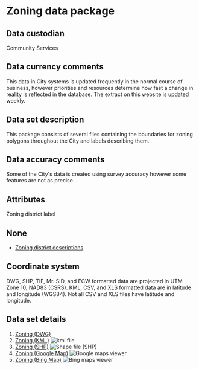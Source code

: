 # Zoning data package
## Data custodian
Community Services

## Data currency comments
This data in City systems is updated frequently in the normal course of
business, however priorities and resources determine how fast a change in
reality is reflected in the database. The extract on this website is updated
weekly.

##  Data set description
This package consists of several files containing the boundaries for zoning
polygons throughout the City and labels describing them.

## Data accuracy comments
Some of the City's data is created using survey accuracy however some features
are not as precise.

## Attributes
Zoning district label

## None
  * [Zoning district descriptions](http://vancouver.ca/home-property-development/descriptions-of-zoning-districts.aspx)

## Coordinate system
DWG, SHP, TIF, Mr. SID, and ECW formatted data are projected in UTM Zone 10,
NAD83 (CSRS). KML, CSV, and XLS formatted data are in latitude and longitude
(WGS84). Not all CSV and XLS files have latitude and longitude.

## Data set details
  1. [Zoning (DWG)](ftp://webftp.vancouver.ca/OpenData/dwg/zoning_districts.dwg)
  2. [Zoning (KML)](../download/kml/zoning_districts.kmz) ![kml file](../images/Icon_kml.gif)
  3. [Zoning (SHP)](ftp://webftp.vancouver.ca/OpenData/shape/zoning_districts_shp.zip) ![Shape file \(SHP\)](../images/icon_shape.jpg)
  4. [Zoning (Google Map)](http://maps.google.com/maps?q=http://data.vancouver.ca/download/kml/zoning_districts.kmz) ![Google maps viewer](../images/google2.gif)
  5. [Zoning (Bing Map)](http://www.bing.com/maps/?mapurl=http://data.vancouver.ca/download/kml/zoning_districts.kmz) ![Bing maps viewer](../images/bing2.gif)

